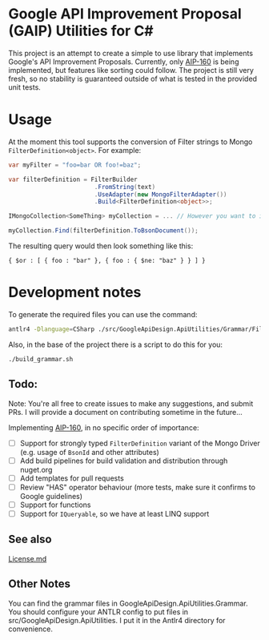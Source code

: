 ﻿# Google API Improvement Proposal (GAIP) Utilities for C#
This project is an attempt to create a simple to use library that implements Google's API Improvement Proposals. Currently, only [AIP-160](https://google.aip.dev/160) is being implemented, but features like sorting could follow. The project is still very fresh, so no stability is guaranteed outside of what is tested in the provided unit tests.

# Usage
At the moment this tool supports the conversion of Filter strings to Mongo `FilterDefinition<object>`. For example:
```csharp
var myFilter = "foo=bar OR foo!=baz";

var filterDefinition = FilterBuilder
                        .FromString(text)
                        .UseAdapter(new MongoFilterAdapter())
                        .Build<FilterDefinition<object>>;

IMongoCollection<SomeThing> myCollection = ... // However you want to instantiate your collection

myCollection.Find(filterDefinition.ToBsonDocument());
```
The resulting query would then look something like this:
```
{ $or : [ { foo : "bar" }, { foo : { $ne: "baz" } } ] }
```
# Development notes

To generate the required files you can use the command:

```bash
antlr4 -Dlanguage=CSharp ./src/GoogleApiDesign.ApiUtilities/Grammar/Filter.g4 -o ./src/GoogleApiDesign.ApiUtilities/Antlr4 -visitor
```

Also, in the base of the project there is a script to do this for you:

```bash
./build_grammar.sh
```

## Todo:
Note: You're all free to create issues to make any suggestions, and submit PRs. I will provide a document on contributing sometime in the future... 

Implementing [AIP-160](https://google.aip.dev/160), in no specific order of importance:
- [ ] Support for strongly typed `FilterDefinition` variant of the Mongo Driver (e.g. usage of `BsonId` and other attributes)
- [ ] Add build pipelines for build validation and distribution through nuget.org
- [ ] Add templates for pull requests
- [ ] Review "HAS" operator behaviour (more tests, make sure it confirms to Google guidelines)
- [ ] Support for functions
- [ ] Support for `IQueryable`, so we have at least LINQ support

## See also
[License.md](./License.md)

## Other Notes
You can find the grammar files in GoogleApiDesign.ApiUtilities.Grammar.
You should configure your ANTLR config to put files in src/GoogleApiDesign.ApiUtilities. I put it in the Antlr4 directory for convenience.
